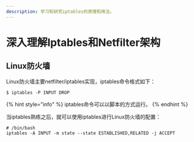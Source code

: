```yaml
---
description: 学习和研究iptables的原理和用法。
---
```


# 深入理解Iptables和Netfilter架构

## Linux防火墙

Linux防火墙主要netfilter/iptables实现，iptables命令格式如下：

```
$ iptables -P INPUT DROP
```

{% hint style="info" %}
 iptables命令可以以脚本的方式运行。
{% endhint %}

当iptables熟练之后，就可以使用iptables进行Linux防火墙的配置：

```
# /bin/bash
iptables -A INPUT -m state --state ESTABLISHED,RELATED -j ACCEPT
```



